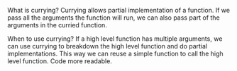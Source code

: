 What is currying?
Currying allows partial implementation of a function. If we pass all the arguments the function will run, we can also pass part of the arguments in the curried function. 

When to use currying?
If a high level function has multiple arguments, we can use currying to breakdown the high level function and do partial implementations. This way we can reuse a simple function to call the high level function. Code more readable. 